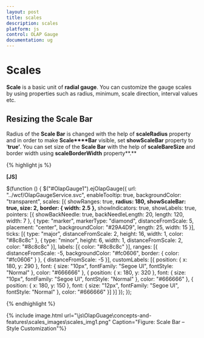 ```yaml
---
layout: post
title: scales
description: scales
platform: js
control: OLAP Gauge
documentation: ug
---
```


# Scales

**Scale** is a basic unit of **radial gauge**. You can customize the gauge scales by using properties such as radius, minimum, scale direction, interval values etc. 

## Resizing the Scale Bar

Radius of the **Scale Bar** is changed with the help of **scaleRadius** property and in order to make **Scale****Bar** visible, set **showScaleBar** property to ‘**true’**. You can set size of the **Scale Bar** with the help of **scaleBareSize** and border width using **scaleBorderWidth** property**.** 



{% highlight js %}

**[JS]**

$(function () {
$("#OlapGauge1").ejOlapGauge({ url: "../wcf/OlapGaugeService.svc", enableTooltip: true,
        backgroundColor: "transparent", 
        scales: [{
            showRanges: true, 
**radius: 180, showScaleBar: true, size: 2,**
            **border: {**
                **width: 2.5**
            **},**
            showIndicators: true, showLabels: true,
            pointers: [{
                showBackNeedle: true,
                backNeedleLength: 20,
                length: 120,
                width: 7
            },
    {
        type: "marker",
        markerType: "diamond",
        distanceFromScale: 5,
        placement: "center",
        backgroundColor: "#29A4D9",
        length: 25,
        width: 15
    }],
            ticks: [{
                type: "major",
                distanceFromScale: 2,
                height: 16,
                width: 1, color: "#8c8c8c"
            },
            {
                type: "minor",
                height: 6,
                width: 1,
                distanceFromScale: 2,
                color: "#8c8c8c"
            }],
            labels: [{
                color: "#8c8c8c"
            }],
            ranges: [{
                distanceFromScale: -5,
                backgroundColor: "#fc0606",
                border: { color: "#fc0606" }
            }, {
                distanceFromScale: -5
            }],
            customLabels: [{
                position: { x: 180, y: 290 },
                font: { size: "10px", fontFamily: "Segoe UI", fontStyle: "Normal" }, color: "#666666"
            }, {
                position: { x: 180, y: 320 },
                font: { size: "10px", fontFamily: "Segoe UI", fontStyle: "Normal" }, color: "#666666"
            }, {
                position: { x: 180, y: 150 },
                font: { size: "12px", fontFamily: "Segoe UI", fontStyle: "Normal" }, color: "#666666"
            }]
        }]
    });
});


{% endhighlight %}







{% include image.html url="\js\OlapGuage\concepts-and-features\scales_images\scales_img1.png" Caption="Figure: Scale Bar – Style Customization"%}

